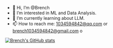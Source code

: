 - 👋 Hi, I’m @Brench
- 👀 I’m interested in ML and Data Analysis.
- 🌱 I’m currently learning about LLM.
- 📫 How to reach me: 1034594842@qq.com or brench1034594842@gmail.com o

[![Brench's GitHub stats](https://github-readme-stats.vercel.app/api?username=BrenchCC)](https://github.com/BrenchCC/github-readme-stats)
<!---
BrenchCC/BrenchCC is a ✨ special ✨ repository because its `README.md` (this file) appears on your GitHub profile.
You can click the Preview link to take a look at your changes.
--->
